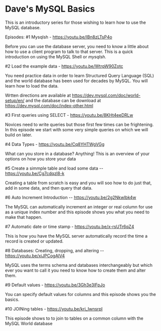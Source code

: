 # Dave's MySQL Basics

This is an introductory series for those wishing to learn how to use the MySQL database.

Episodes:
#1 Mysqlsh - https://youtu.be/IBn8zLTsP4o

Before you can use the database server, you need to know a little about how to use a client program to talk to that server. This is a quick introduction on using the MySQL Shell or *mysqlsh*.  

#2 Load the example data - https://youtu.be/WtrpW90Zotc

You need practice data in order to learn Structured Query Language (SQL) and the world database has been used for decades by MySQL.  You will learn how to load the data.  

Wrtten directions are available at https://dev.mysql.com/doc/world-setup/en/ and the database can be download at https://dev.mysql.com/doc/index-other.html

#3 First queries using SELECT - https://youtu.be/8KHt4eeDRLw

Novices need to write queries but those first few times can be frightening. In this episode we start with some very simple queries on which we will build on later. 

#4 Data Types - https://youtu.be/Cq8YHTWgVGg

What can you store in a database? Anything!  This is an overview of your options on how you store your data

#5 Create a simmple table and load some data  -- https://youtu.be/Cg7cdqzl8-k

Creating a table from scratch is easy and you will soo how to do just that, add in some data, and then query that data.

#6 Auto Increment Introduction -- https://youtu.be/2g2Nkwlbk4w

The MySQL can automatically increment an integer or real column for use as a unique index number and this episode shows you what you need to make that happen.

#7 Automatic date or time stamp - https://youtu.be/x-rsUTr6qZ4

This is how you have the MySQL server automatically record the time a record is created or updated.  

#8 Databases: Creating, dropping, and altering -- https://youtu.be/xiJPCogAlV4

MySQL uses the terms schema and databases interchangeably but which ever you want to call it you need to know how to create them and alter them.

#9 Default values - https://youtu.be/3Gh3e3lFpJo

You can specify default values for columns and this episode shows you the basics.

#10 JOINing tables - https://youtu.be/kri_IwnsrpI

This episode shows to to join to tables on a common column with the MySQL World database
